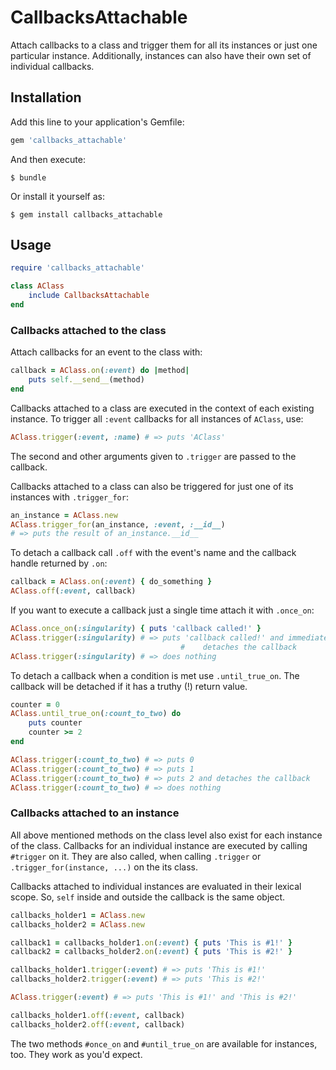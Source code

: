 # CallbacksAttachable

Attach callbacks to a class and trigger them for all its instances or just one
particular instance. Additionally, instances can also have their own set of
individual callbacks.

## Installation

Add this line to your application's Gemfile:

```ruby
gem 'callbacks_attachable'
```

And then execute:

    $ bundle

Or install it yourself as:

    $ gem install callbacks_attachable

## Usage

```ruby
require 'callbacks_attachable'

class AClass
    include CallbacksAttachable
end
```

### Callbacks attached to the class

Attach callbacks for an event to the class with:

```ruby
callback = AClass.on(:event) do |method|
    puts self.__send__(method)
end
```

Callbacks attached to a class are executed in the context of each existing
instance. To trigger all `:event` callbacks for all instances of `AClass`, use:

```ruby
AClass.trigger(:event, :name) # => puts 'AClass'
```

The second and other arguments given to `.trigger` are passed to the callback.

Callbacks attached to a class can also be triggered for just one of its
instances with `.trigger_for`:

```ruby
an_instance = AClass.new
AClass.trigger_for(an_instance, :event, :__id__)
# => puts the result of an_instance.__id__
```

To detach a callback call `.off` with the event's name and the callback handle
returned by `.on`:

```ruby
callback = AClass.on(:event) { do_something }
AClass.off(:event, callback)
```

If you want to execute a callback just a single time attach it with `.once_on`:

```ruby
AClass.once_on(:singularity) { puts 'callback called!' }
AClass.trigger(:singularity) # => puts 'callback called!' and immediately
                                      #    detaches the callback
AClass.trigger(:singularity) # => does nothing
```

To detach a callback when a condition is met use `.until_true_on`. The callback
will be detached if it has a truthy (!) return value.

```ruby
counter = 0
AClass.until_true_on(:count_to_two) do
    puts counter
    counter >= 2
end

AClass.trigger(:count_to_two) # => puts 0
AClass.trigger(:count_to_two) # => puts 1
AClass.trigger(:count_to_two) # => puts 2 and detaches the callback
AClass.trigger(:count_to_two) # => does nothing
```

### Callbacks attached to an instance

All above mentioned methods on the class level also exist for each instance of
the class. Callbacks for an individual instance are executed by calling
`#trigger` on it. They are also called, when calling `.trigger` or
`.trigger_for(instance, ...)` on the its class.

Callbacks attached to individual instances are evaluated in their lexical scope.
So, `self` inside and outside the callback is the same object.

```ruby
callbacks_holder1 = AClass.new
callbacks_holder2 = AClass.new

callback1 = callbacks_holder1.on(:event) { puts 'This is #1!' }
callback2 = callbacks_holder2.on(:event) { puts 'This is #2!' }

callbacks_holder1.trigger(:event) # => puts 'This is #1!'
callbacks_holder2.trigger(:event) # => puts 'This is #2!'

AClass.trigger(:event) # => puts 'This is #1!' and 'This is #2!'

callbacks_holder1.off(:event, callback)
callbacks_holder2.off(:event, callback)
```

The two methods `#once_on` and `#until_true_on` are available for instances,
too. They work as you'd expect.